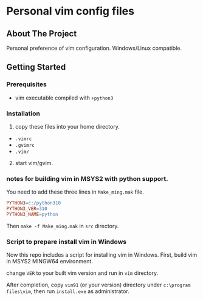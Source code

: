 # Personal vim config files

<!-- ABOUT THE PROJECT -->
## About The Project

Personal preference of vim configuration.
Windows/Linux compatible.

<!-- GETTING STARTED -->
## Getting Started

### Prerequisites

- vim executable compiled with `+python3`

### Installation

1. copy these files into your home directory.

  - `.vimrc`
  - `.gvimrc`
  - `.vim/`

2. start vim/gvim.

### notes for building vim in MSYS2 with python support.

You need to add these three lines in `Make_ming.mak` file.


``` Makefile
PYTHON3=c:/python310
PYTHON3_VER=310
PYTHON3_NAME=python
```

Then `make -f Make_ming.mak` in `src` directory.

### Script to prepare install vim in Windows

Now this repo includes a script for installing vim in Windows.
First, build vim in MSYS2 MINGW64 environment.

change `VER` to your built vim version and run in `vim` directory.

After completion, copy `vim91` (or your version) directory under `c:\program files\vim`, then run `install.exe` as administrator.
